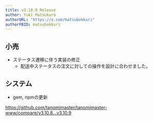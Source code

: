```yaml
---
title: v3.10.9 Release
author: Yuki Matsukura
authorURL: "https://x.com/matsubokkuri"
authorFBID: matsubokkuri
---
```


## 小売

- ステータス遷移に伴う実装の修正
  - 配送中ステータスの注文に対しての操作を設計に合わせました。

## システム

- gem, npmの更新

https://github.com/tanomimaster/tanomimaster-www/compare/v3.10.8...v3.10.9

